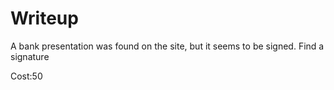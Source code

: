 # Writeup

A bank presentation was found on the site, but it seems to be signed. Find a signature 

Cost:50
